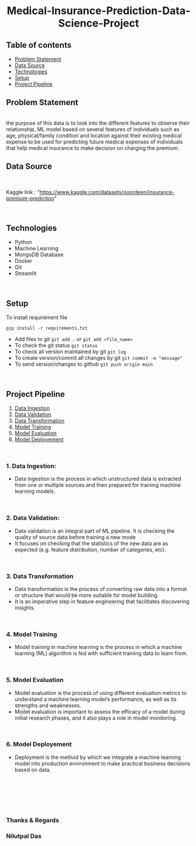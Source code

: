 <h1 align="center"> Medical-Insurance-Prediction-Data-Science-Project </h1>

## Table of contents
* [Problem Statement](#problem-statement)
* [Data Source](#data-sources)
* [Technologies](#technologies)
* [Setup](#setup)
* [Project Pipeline](#project-pipeline)

## Problem Statement
<br>
the purpose of this data is to look into the different features 
to observe their relationship, ML model based on several features 
of individuals such as age, physical/family condition and location 
against their existing medical expense to be used for predicting
future medical expenses of individuals that help medical insurance 
to make decision on charging the premium.
<br>

## Data Source
<br>

Kaggle link : "https://www.kaggle.com/datasets/noordeen/insurance-premium-prediction"

<br>

## Technologies

* Python
* Machine Learning
* MongoDB Database
* Docker
* Git
* Streamlit

<br>

## Setup 

To install requirement file
```
pip install -r requirements.txt
```

* Add files to git  `git add .` or  `git add <file_name>`    
* To check the git status  `git status`    
* To check all version maintained by git  `git log`    
* To create version/commit all changes by git  `git commit -m "message"`    
* To send version/changes to github  `git push origin main`

<br>

## Project Pipeline

1. [Data Ingestion](#1-data-ingestion)
2. [Data Validation](#2-data-validation)
3. [Data Transformation](#3-data-transformation)
4. [Model Training](#4-model-training)
5. [Model Evaluation](#5-model-evaluation)
6. [Model Deployement](#6-model-deployement)

<br>

### 1. Data Ingestion: 
* Data ingestion is the process in which unstructured data is extracted from one or multiple sources and then prepared for training machine learning models.

<br>

### 2. Data Validation:
* Data validation is an integral part of ML pipeline. It is checking the quality of source data before training a new mode
* It focuses on checking that the statistics of the new data are as expected (e.g. feature distribution, number of categories, etc). 

<br>

### 3. Data Transformation 
* Data transformation is the process of converting raw data into a format or structure that would be more suitable for model building.
* It is an imperative step in feature engineering that facilitates discovering insights.

<br>

### 4. Model Training
* Model training in machine learning is the process in which a machine learning (ML) algorithm is fed with sufficient training data to learn from.

<br>

### 5. Model Evaluation
* Model evaluation is the process of using different evaluation metrics to understand a machine learning model’s performance, as well as its strengths and weaknesses.
* Model evaluation is important to assess the efficacy of a model during initial research phases, and it also plays a role in model monitoring.

<br>

### 6. Model Deployement
* Deployment is the method by which we integrate a machine learning model into production environment to make practical business decisions based on data. 

<br>

<br><br><br>
### Thanks & Regards
### Nilutpal Das